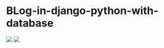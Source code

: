# BLog-in-django-python-with-database


<p>

<img src="https://github.com/vivekpandeyait/BLog-in-django-python-with-database/blob/main/a1-1.jpg"/>
<img src="https://github.com/vivekpandeyait/BLog-in-django-python-with-database/blob/main/a1-2.jpg"/>
</p>


